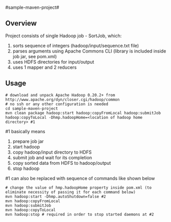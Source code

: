 #sample-maven-project#

Overview
---------------

Project consists of single Hadoop job - SortJob, which:

1. sorts sequence of integers (hadoop/input/sequence.txt file)
2. parses arguments using Apache Commons CLI (library is included inside job jar, see pom.xml)
3. uses HDFS directories for input/output
4. uses 1 mapper and 2 reducers

Usage
---------------

    # download and unpack Apache Hadoop 0.20.2+ from http://www.apache.org/dyn/closer.cgi/hadoop/common
    # no ssh or any other configuration is needed
    cd sample-maven-project
    mvn clean package hadoop:start hadoop:copyFromLocal hadoop:submitJob hadoop:copyToLocal -Dhmp.hadoopHome=<location of hadoop home directory> #1

\#1 basically means

1. prepare job jar
2. start hadoop
3. copy hadoop/input directory to HDFS
4. submit job and wait for its completion
5. copy sorted data from HDFS to hadoop/output
6. stop hadoop

\#1 can also be replaced with sequence of commands like shown below

    # change the value of hmp.hadoopHome property inside pom.xml (to eliminate necessity of passing it for each command below)
    mvn hadoop:start -Dhmp.autoShutdown=false #2
    mvn hadoop:copyFromLocal
    mvn hadoop:submitJob
    mvn hadoop:copyToLocal
    mvn hadoop:stop # required in order to stop started daemons at #2

